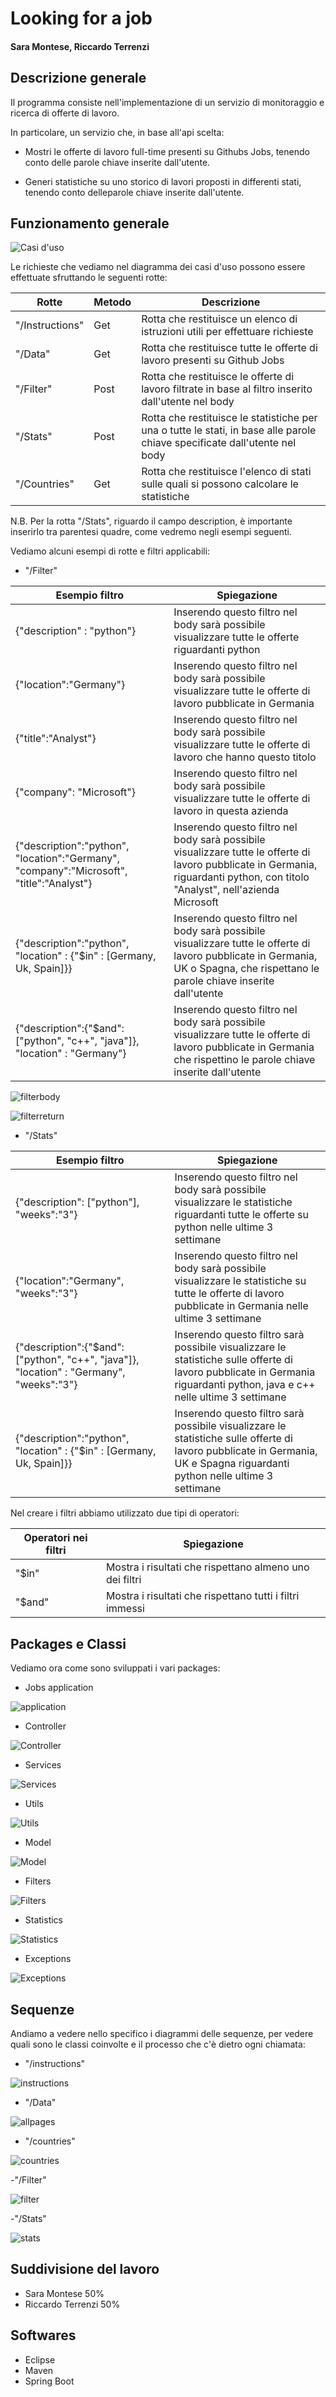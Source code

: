 # Looking for a job

#### Sara Montese, Riccardo Terrenzi

## Descrizione generale
Il programma consiste nell'implementazione di un servizio di monitoraggio e ricerca di offerte di lavoro. 

In particolare, un servizio che, in base all'api scelta:

- Mostri le offerte di lavoro full-time presenti su Githubs Jobs, tenendo conto delle parole chiave inserite dall'utente.

- Generi statistiche su uno storico di lavori proposti in differenti stati, tenendo conto delleparole chiave inserite dall'utente.

## Funzionamento generale

![Casi d'uso](https://github.com/SaraMo14/ProgettoOOP/blob/main/usecasefinale.png)

Le richieste che vediamo nel diagramma dei casi d'uso possono essere effettuate sfruttando le seguenti rotte:

|Rotte    | Metodo | Descrizione |  
|---------|------------|-------|
|  "/Instructions" | Get | Rotta che restituisce un elenco di istruzioni utili per effettuare richieste |
|  "/Data"      | Get  | Rotta che restituisce tutte le offerte di lavoro presenti su Github Jobs|
|  "/Filter"    | Post | Rotta che restituisce le offerte di lavoro filtrate in base al filtro inserito dall'utente nel body|
|  "/Stats"     | Post | Rotta che restituisce le statistiche per una o tutte le stati, in base alle parole chiave specificate dall'utente nel body|
|  "/Countries" | Get  | Rotta che restituisce l'elenco di stati sulle quali si possono calcolare le statistiche|

N.B. Per la rotta "/Stats", riguardo il campo description, è importante inserirlo tra parentesi quadre, come vedremo negli esempi seguenti.


Vediamo alcuni esempi di rotte e filtri applicabili:

- "/Filter"

|Esempio filtro| Spiegazione|
|--------------|------------|
|{"description" : "python"}| Inserendo questo filtro nel body sarà possibile visualizzare tutte le offerte riguardanti python|
|{"location":"Germany"}| Inserendo questo filtro nel body sarà possibile visualizzare tutte le offerte di lavoro pubblicate in Germania|
|{"title":"Analyst"}| Inserendo questo filtro nel body sarà possibile visualizzare tutte le offerte di lavoro che hanno questo titolo|
|{"company": "Microsoft"}| Inserendo questo filtro nel body sarà possibile visualizzare tutte le offerte di lavoro in questa azienda|
|{"description":"python", "location":"Germany", "company":"Microsoft", "title":"Analyst"}|  Inserendo questo filtro nel body sarà possibile visualizzare tutte le offerte di lavoro pubblicate in Germania, riguardanti python, con titolo "Analyst", nell'azienda Microsoft |
|{"description":"python", "location" : {"$in" : [Germany, Uk, Spain]}}| Inserendo questo filtro nel body sarà possibile visualizzare tutte le offerte di lavoro pubblicate in Germania, UK o Spagna, che rispettano le parole chiave inserite dall'utente|
|{"description":{"$and": ["python", "c++", "java"]}, "location" : "Germany"}| Inserendo questo filtro nel body sarà possibile visualizzare tutte le offerte di lavoro pubblicate in Germania che rispettino le parole chiave inserite dall'utente|

![filterbody](https://github.com/SaraMo14/ProgettoOOP/blob/main/filter_body.png)

![filterreturn](https://github.com/SaraMo14/ProgettoOOP/blob/main/filter_return.png)

- "/Stats"

|Esempio filtro| Spiegazione |
|--------------|-------------|
|{"description": ["python"], "weeks":"3"}|Inserendo questo filtro nel body sarà possibile visualizzare le statistiche riguardanti tutte le offerte su python nelle ultime 3 settimane|
|{"location":"Germany", "weeks":"3"}|Inserendo questo filtro nel body sarà possibile visualizzare le statistiche su tutte le offerte di lavoro pubblicate in Germania nelle ultime 3 settimane|
|{"description":{"$and": ["python", "c++", "java"]}, "location" : "Germany", "weeks":"3"}|Inserendo questo filtro sarà possibile visualizzare le statistiche sulle offerte di lavoro pubblicate in Germania riguardanti python, java e c++ nelle ultime 3 settimane|
|{"description":"python", "location" : {"$in" : [Germany, Uk, Spain]}}|Inserendo questo filtro sarà possibile visualizzare le statistiche sulle offerte di lavoro pubblicate in Germania, UK e Spagna riguardanti python nelle ultime 3 settimane|

Nel creare i filtri abbiamo utilizzato due tipi di operatori:

|Operatori nei filtri| Spiegazione|
|--------------------|-------------|
|"$in"| Mostra i risultati che rispettano almeno uno dei filtri|
|"$and"| Mostra i risultati che rispettano tutti i filtri immessi|

## Packages e Classi
Vediamo ora come sono sviluppati i vari packages: 

- Jobs application

![application](https://github.com/SaraMo14/ProgettoOOP/blob/main/Jobs.jpeg)

- Controller

![Controller](https://github.com/SaraMo14/ProgettoOOP/blob/main/Controller.jpeg)

- Services

![Services](https://github.com/SaraMo14/ProgettoOOP/blob/main/Services.jpeg)

- Utils

![Utils](https://github.com/SaraMo14/ProgettoOOP/blob/main/Utils.jpeg)

- Model

![Model](https://github.com/SaraMo14/ProgettoOOP/blob/main/Model.jpeg)

- Filters

![Filters](https://github.com/SaraMo14/ProgettoOOP/blob/main/Filters.jpeg)

- Statistics

![Statistics](https://github.com/SaraMo14/ProgettoOOP/blob/main/Statistics.jpeg)

- Exceptions

![Exceptions](https://github.com/SaraMo14/ProgettoOOP/blob/main/Exceptions.jpeg)

## Sequenze
Andiamo a vedere nello specifico i diagrammi delle sequenze, per vedere quali sono le classi coinvolte e il processo che c'è dietro ogni chiamata:

- "/instructions"

![instructions](https://github.com/SaraMo14/ProgettoOOP/blob/main/instructions_sequence.jpeg)

- "/Data"

![allpages](https://github.com/SaraMo14/ProgettoOOP/blob/main/allpages.jpeg)

- "/countries"

![countries](https://github.com/SaraMo14/ProgettoOOP/blob/main/countries.jpeg)

-"/Filter"

![filter](https://github.com/SaraMo14/ProgettoOOP/blob/main/filter.png)

-"/Stats"

![stats](https://github.com/SaraMo14/ProgettoOOP/blob/main/stats.png)

## Suddivisione del lavoro
- Sara Montese 50%
- Riccardo Terrenzi 50%

## Softwares
- Eclipse 
- Maven
- Spring Boot

